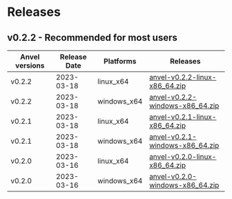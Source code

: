 # Releases

## v0.2.2 - Recommended for most users

| __Anvel versions__ | __Release Date__ | __Platforms__ | __Releases__ |
|--------------------|------------------|---------------|--------------|
| v0.2.2  | 2023-03-18 | linux_x64 | [anvel-v0.2.2-linux-x86_64.zip](https://github.com/imrany/anvel/releases/download/v0.2.2/anvel_linux_x86_64-v0.2.2.tar.gz) |
| v0.2.2  | 2023-03-18 | windows_x64 | [anvel-v0.2.2-windows-x86_64.zip](https://github.com/imrany/anvel/releases/download/v0.2.2/anvel_windows_x86_64-v0.2.2.zip) |
| v0.2.1  | 2023-03-18 | linux_x64 | [anvel-v0.2.1-linux-x86_64.zip](https://github.com/imrany/anvel/releases/download/v0.2.1/anvel_linux_x86_64-v0.2.1.tar.gz) |
| v0.2.1  | 2023-03-18 | windows_x64 | [anvel-v0.2.1-windows-x86_64.zip](https://github.com/imrany/anvel/releases/download/v0.2.1/anvel_windows_x86_64-v0.2.1.zip) |
| v0.2.0  | 2023-03-16 | linux_x64 | [anvel-v0.2.0-linux-x86_64.zip](https://github.com/imrany/anvel/releases/download/v0.2.0/anvel_linux_x86_64-v0.2.0.tar.gz) |
| v0.2.0  | 2023-03-16 | windows_x64 | [anvel-v0.2.0-windows-x86_64.zip](https://github.com/imrany/anvel/releases/download/v0.2.0/anvel_windows_x86_64-v0.2.0.zip) |
